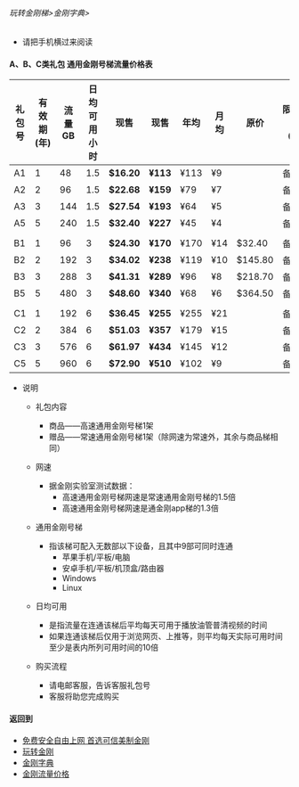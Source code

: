 ###### 玩转金刚梯>金刚字典>

- 请把手机横过来阅读

#### A、B、C类礼包 通用金刚号梯流量价格表

|礼包号|有效期(年) |流量 GB |日均可用小时|现售|现售|年均  |月均  |原价|限售礼包（个）|
|--------|------|-------|--------------|------|-------|-----|-----|-|-|
|A1 	 |1	|48	|1.5 	 | <strong> $16.20	| <strong>¥113 	 |¥113	|¥9	||备货中 |																
|A2 	 |2	|96	|1.5 	 | <strong> $22.68	| <strong>¥159 	 |¥79	|¥7	||备货中 |																
|A3 	 |3	|144	|1.5 	 | <strong> $27.54	| <strong>¥193 	 |¥64	|¥5	||备货中 |																
|A5 	 |5	|240	|1.5 	 | <strong> $32.40	| <strong>¥227 	 |¥45	|¥4	||备货中 |																
|||||||||
|B1   |1	|96	|3 	 | <strong> $24.30	| <strong>¥170 	 |¥170	|¥14	| $32.40 |备货中 |																
|B2   |2	|192	|3 	 | <strong> $34.02	| <strong>¥238 	 |¥119	|¥10	| $145.80 |备货中 |																
|B3   |3	|288	|3 	 | <strong> $41.31	| <strong>¥289 	 |¥96	|¥8	| $218.70 |备货中 |																
|B5   |5	|480	|3 	 | <strong> $48.60	| <strong>¥340 	 |¥68	|¥6	| $364.50 |备货中 |																
|||||||||
|C1   |1	|192	|6 	 | <strong> $36.45	| <strong>¥255 	 |¥255	|¥21	||备货中 |																
|C2   |2	|384	|6 	 | <strong> $51.03	| <strong>¥357 	 |¥179	|¥15	||备货中 |																
|C3   |3	|576	|6 	 | <strong> $61.97	| <strong>¥434 	 |¥145	|¥12	||备货中 |																
|C5   |5	|960	|6 	 | <strong> $72.90	| <strong>¥510	 |¥102	|¥9	||备货中 |																


- 说明
  - 礼包内容
    - 商品——高速通用金刚号梯1架
    - 赠品——常速通用金刚号梯1架（除网速为常速外，其余与商品梯相同）

  - 网速
    - 据金刚实验室测试数据：
      - 高速通用金刚号梯网速是常速通用金刚号梯的1.5倍
      - 高速通用金刚号梯网速是通金刚app梯的1.3倍

  - 通用金刚号梯
    - 指该梯可配入无数部以下设备，且其中9部可同时连通
      - 苹果手机/平板/电脑
      - 安卓手机/平板/机顶盒/路由器
      - Windows
      - Linux

  - 日均可用
    - 是指流量在连通该梯后平均每天可用于播放油管普清视频的时间
    - 如果连通该梯后仅用于浏览网页、上推等，则平均每天实际可用时间至少是表内所列可用时间的10倍

  - 购买流程
    - 请电邮客服，告诉客服礼包号
    - 客服将助您完成购买

#### 返回到
- [免费安全自由上网 首选可信美制金刚](https://github.com/a2zitpro/web/blob/master/%E5%BE%80%E5%90%8E%E7%BF%BB.md)
- [玩转金刚](https://github.com/a2zitpro/web/blob/master/LadderFree/A.md)
- [金刚字典](https://github.com/a2zitpro/web/blob/master/LadderFree/kkDictionary/KKDictionary.md)
- [金刚流量价格](https://github.com/a2zitpro/web/blob/master/LadderFree/kkDictionary/Price/KKDTPrice.md)


